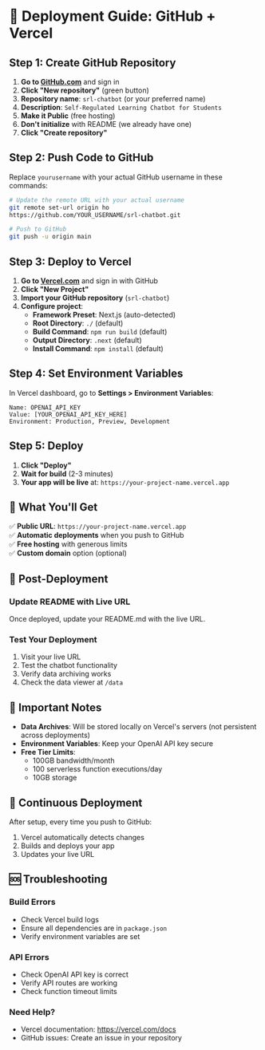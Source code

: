 # 🚀 Deployment Guide: GitHub + Vercel

## Step 1: Create GitHub Repository

1. **Go to [GitHub.com](https://github.com)** and sign in
2. **Click "New repository"** (green button)
3. **Repository name**: `srl-chatbot` (or your preferred name)
4. **Description**: `Self-Regulated Learning Chatbot for Students`
5. **Make it Public** (free hosting)
6. **Don't initialize** with README (we already have one)
7. **Click "Create repository"**

## Step 2: Push Code to GitHub

Replace `yourusername` with your actual GitHub username in these commands:

```bash
# Update the remote URL with your actual username
git remote set-url origin ho
https://github.com/YOUR_USERNAME/srl-chatbot.git

# Push to GitHub
git push -u origin main
```

## Step 3: Deploy to Vercel

1. **Go to [Vercel.com](https://vercel.com)** and sign in with GitHub
2. **Click "New Project"**
3. **Import your GitHub repository** (`srl-chatbot`)
4. **Configure project**:
   - **Framework Preset**: Next.js (auto-detected)
   - **Root Directory**: `./` (default)
   - **Build Command**: `npm run build` (default)
   - **Output Directory**: `.next` (default)
   - **Install Command**: `npm install` (default)

## Step 4: Set Environment Variables

In Vercel dashboard, go to **Settings > Environment Variables**:

```
Name: OPENAI_API_KEY
Value: [YOUR_OPENAI_API_KEY_HERE]
Environment: Production, Preview, Development
```

## Step 5: Deploy

1. **Click "Deploy"**
2. **Wait for build** (2-3 minutes)
3. **Your app will be live** at: `https://your-project-name.vercel.app`

## 🎯 What You'll Get

✅ **Public URL**: `https://your-project-name.vercel.app`  
✅ **Automatic deployments** when you push to GitHub  
✅ **Free hosting** with generous limits  
✅ **Custom domain** option (optional)  

## 🔧 Post-Deployment

### Update README with Live URL
Once deployed, update your README.md with the live URL.

### Test Your Deployment
1. Visit your live URL
2. Test the chatbot functionality
3. Verify data archiving works
4. Check the data viewer at `/data`

## 🚨 Important Notes

- **Data Archives**: Will be stored locally on Vercel's servers (not persistent across deployments)
- **Environment Variables**: Keep your OpenAI API key secure
- **Free Tier Limits**: 
  - 100GB bandwidth/month
  - 100 serverless function executions/day
  - 10GB storage

## 🔄 Continuous Deployment

After setup, every time you push to GitHub:
1. Vercel automatically detects changes
2. Builds and deploys your app
3. Updates your live URL

## 🆘 Troubleshooting

### Build Errors
- Check Vercel build logs
- Ensure all dependencies are in `package.json`
- Verify environment variables are set

### API Errors
- Check OpenAI API key is correct
- Verify API routes are working
- Check function timeout limits

### Need Help?
- Vercel documentation: https://vercel.com/docs
- GitHub issues: Create an issue in your repository
